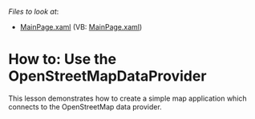 <!-- default file list -->
*Files to look at*:

* [MainPage.xaml](./CS/OpenStreetMapLesson/MainPage.xaml) (VB: [MainPage.xaml](./VB/OpenStreetMapLesson/MainPage.xaml))
<!-- default file list end -->
# How to: Use the OpenStreetMapDataProvider


This lesson demonstrates how to create a simple map application which connects to the OpenStreetMap data provider.

<br/>


